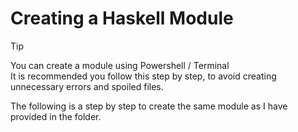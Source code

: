 # Creating a Haskell Module

> [!TIP]
> You can create a module using Powershell / Terminal\
> It is recommended you follow this step by step, to avoid creating unnecessary errors and spoiled files.

The following is a step by step to create the same module as I have provided in the folder.
